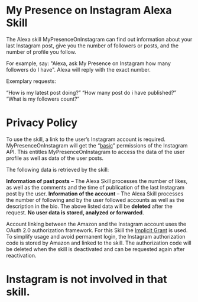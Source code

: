 # My Presence on Instagram Alexa Skill


The Alexa skill MyPresenceOnInstagram can find out information about your last Instagram post, give you the number of followers or posts, and the number of profile you follow. 

For example, say: "Alexa, ask My Presence on Instagram how many followers do I have". Alexa will reply with the exact number.

Exemplary requests:

“How is my latest post doing?”
“How many post do i have published?”
“What is my followers count?”


# Privacy Policy

To use the skill, a link to the user’s Instagram account is required. MyPresenceOnInstagram will get the “[basic](https://www.instagram.com/developer/authorization/)” permissions of the Instagram API. This entitles MyPresenceOnInstagram to access the data of the user profile as well as data of the user posts.

The following data is retrieved by the skill:

**Information of past posts** – The Alexa Skill processes the number of likes, as well as the comments and the time of publication of the last Instagram post by the user.
**Information of the account** – The Alexa Skill processes the number of following and by the user followed accounts as well as the description in the bio.
The above listed data will be **deleted** after the request. **No user data is stored, analyzed or forwarded**.

Account linking between the Amazon and the Instagram account uses the OAuth 2.0 authorization framework. For this Skill the [Implicit Grant](https://tools.ietf.org/html/rfc6749#section-4.2) is used. To simplify usage and avoid permanent login, the Instagram authorization code is stored by Amazon and linked to the skill. The authorization code will be deleted when the skill is deactivated and can be requested again after reactivation.

# Instagram is not involved in that skill.
